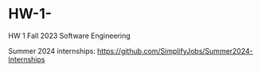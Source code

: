 # HW-1-

HW 1 Fall 2023 Software Engineering 

Summer 2024 internships: https://github.com/SimplifyJobs/Summer2024-Internships



